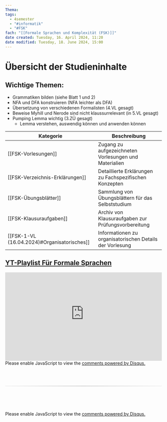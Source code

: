 ```yaml
---
Thema:
tags:
  - 4semester
  - "#informatik"
  - "#FSK"
fach: "[[Formale Sprachen und Komplexität (FSK)]]"
date created: Tuesday, 16. April 2024, 11:20
date modified: Tuesday, 18. June 2024, 15:00
---
```


# Übersicht der Studieninhalte

## Wichtige Themen:

- Grammatiken bilden (siehe Blatt 1 und 2)
- NFA und DFA konstruieren (NFA leichter als DFA)
- Übersetzung von verschiedenen Formalisten (4.VL gesagt)
- Beweise Myhill und Nerode sind nicht klaussurrelevant (in 5.VL gesagt)
- Pumping Lemma wichtig (3.ZÜ gesagt)
  - Lemma verstehen, auswendig können und anwenden können

| Kategorie                                   | Beschreibung                                             |
| ------------------------------------------- | -------------------------------------------------------- |
| [[FSK-Vorlesungen]]                         | Zugang zu aufgezeichneten Vorlesungen und Materialien    |
| [[FSK-Verzeichnis-Erklärungen]]             | Detaillierte Erklärungen zu Fachspezifischen Konzepten   |
| [[FSK-Übungsblätter]]                       | Sammlung von Übungsblättern für das Selbststudium        |
| [[FSK-Klausuraufgaben]]                     | Archiv von Klausuraufgaben zur Prüfungsvorbereitung      |
| [[FSK-1-VL (16.04.2024)#Organisatorisches]] | Informationen zu organisatorischen Details der Vorlesung |

## [YT-Playlist Für Formale Sprachen](https://youtube.com/playlist?list=PLG_1tsKrsKVO2ANHX68UbrNgt7gZuH37H&si=P7VkP7JsWEl-4oLo)

<div style="position: relative; width: 100%; height: 0; padding-bottom: 56.25%;">
    <iframe src="https://www.youtube-nocookie.com/embed/videoseries?si=OI_p_Q84Zi8xFs0U&amp;list=PLG_1tsKrsKVO2ANHX68UbrNgt7gZuH37H" title="YouTube video player" style="position: absolute; top: 0; left: 0; width: 100%; height: 100%;" frameborder="0" allow="accelerometer; autoplay; clipboard-write; encrypted-media; gyroscope; picture-in-picture; web-share" referrerpolicy="strict-origin-when-cross-origin" allowfullscreen></iframe>
</div>

<!-- DISQUS SCRIPT COMMENT START -->

<!-- DISQUS RECOMMENDATION START -->

<div id="disqus_recommendations"></div>

<script> 
(function() { // REQUIRED CONFIGURATION VARIABLE: EDIT THE SHORTNAME BELOW
var d = document, s = d.createElement('script'); // IMPORTANT: Replace EXAMPLE with your forum shortname!
s.src = 'https://myuninotes.disqus.com/recommendations.js'; s.setAttribute('data-timestamp', +new Date());
(d.head || d.body).appendChild(s);
})();
</script>
<noscript>
Please enable JavaScript to view the 
<a href="https://disqus.com/?ref_noscript" rel="nofollow">
comments powered by Disqus.
</a>
</noscript>

<!-- DISQUS RECOMMENDATION END -->

<hr style="border: none; height: 2px; background: linear-gradient(to right, #f0f0f0, #ccc, #f0f0f0); margin-top: 4rem; margin-bottom: 5rem;">
<div id="disqus_thread"></div>
<script>
    /**
    *  RECOMMENDED CONFIGURATION VARIABLES: EDIT AND UNCOMMENT THE SECTION BELOW TO INSERT DYNAMIC VALUES FROM YOUR PLATFORM OR CMS.
    *  LEARN WHY DEFINING THESE VARIABLES IS IMPORTANT: https://disqus.com/admin/universalcode/#configuration-variables    */
    /*
    var disqus_config = function () {
    this.page.url = PAGE_URL;  // Replace PAGE_URL with your page's canonical URL variable
    this.page.identifier = PAGE_IDENTIFIER; // Replace PAGE_IDENTIFIER with your page's unique identifier variable
    };
    */
    (function() { // DON'T EDIT BELOW THIS LINE
    var d = document, s = d.createElement('script');
    s.src = 'https://myuninotes.disqus.com/embed.js';
    s.setAttribute('data-timestamp', +new Date());
    (d.head || d.body).appendChild(s);
    })();
</script>
<noscript>Please enable JavaScript to view the <a href="https://disqus.com/?ref_noscript">comments powered by Disqus.</a></noscript>

<!-- DISQUS SCRIPT COMMENT END -->

